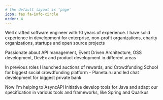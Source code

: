 ```yaml
---
# the default layout is 'page'
icon: fas fa-info-circle
order: 4
---
```


Well crafted software engineer with 10 years of experience. I have solid experience in development for enterprise, non-profit organizations, charity organizations, startups and open source projects

Passionate about API management, Event Driven Architecture, OSS development, DevEx and product development in different areas

In previous roles I launched auctions of rewards, and Crowdfunding School for biggest social crowdfunding platform - Planeta.ru and led chat development for biggest private bank

Now I'm helping to AsyncAPI Initiative develop tools for Java and adapt our specification in various tools and frameworks, like Spring and Quarkus
